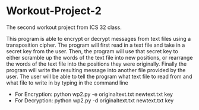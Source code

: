 # Workout-Project-2
The second workout project from ICS 32 class.

This program is able to encrypt or decrypt messages from text files using a transposition cipher. The program will first read in a text file and take in a secret key from the user. Then, the program will use that secret key to either scramble up the words of the text file into new positions, or rearrange the words of the text file into the positions they were originally. Finally the program will write the resulting message into another file provided by the user. The user will be able to tell the program what text file to read from and what file to write in by typing in the command line
- For Encryption: python wp2.py -e originaltext.txt newtext.txt key
- For Decryption: python wp2.py -d originaltext.txt newtext.txt key  